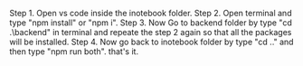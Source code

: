 Step 1. Open vs code inside the inotebook folder.
Step 2. Open terminal and type "npm install" or "npm i".
Step 3. Now Go to backend folder by type "cd .\backend\" in terminal and repeate the step 2 again so that all the packages will be installed.
Step 4. Now go back to inotebook folder by type "cd .." and then type "npm run both". that's it.
